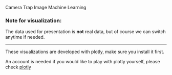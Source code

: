 Camera Trap Image Machine Learning


### Note for visualization:
The data used for presentation is **not** real data, but of course we can switch anytime if needed.

*****

These visualizations are developed with plotly, make sure you install it first. 

An account is needed if you would like to play with plotly yourself, please check [plotly](http://plot.ly)